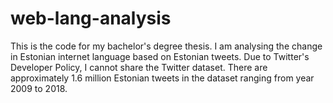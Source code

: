 # web-lang-analysis
This is the code for my bachelor's degree thesis. I am analysing the change in Estonian internet language based on Estonian tweets.
Due to Twitter's Developer Policy, I cannot share the Twitter dataset. There are approximately 1.6 million Estonian tweets in the dataset ranging from year 2009 to 2018.
